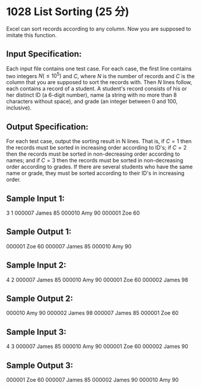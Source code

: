 # 1028 List Sorting (25 分)

Excel can sort records according to any column. Now you are supposed to imitate this function.

## Input Specification:
Each input file contains one test case. For each case, the first line contains two integers $N (≤10^5)$ and $C$, where $N$ is the number of records and $C$ is the column that you are supposed to sort the records with. Then $N$ lines follow, each contains a record of a student. A student's record consists of his or her distinct ID (a 6-digit number), name (a string with no more than 8 characters without space), and grade (an integer between 0 and 100, inclusive).

## Output Specification:
For each test case, output the sorting result in N lines. That is, if $C = 1$ then the records must be sorted in increasing order according to ID's; if $C = 2$ then the records must be sorted in non-decreasing order according to names; and if $C = 3$ then the records must be sorted in non-decreasing order according to grades. If there are several students who have the same name or grade, they must be sorted according to their ID's in increasing order.

## Sample Input 1:
3 1
000007 James 85
000010 Amy 90
000001 Zoe 60

## Sample Output 1:
000001 Zoe 60
000007 James 85
000010 Amy 90

## Sample Input 2:
4 2
000007 James 85
000010 Amy 90
000001 Zoe 60
000002 James 98

## Sample Output 2:
000010 Amy 90
000002 James 98
000007 James 85
000001 Zoe 60

## Sample Input 3:
4 3
000007 James 85
000010 Amy 90
000001 Zoe 60
000002 James 90

## Sample Output 3:
000001 Zoe 60
000007 James 85
000002 James 90
000010 Amy 90
